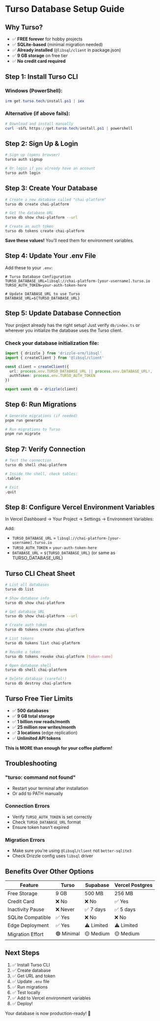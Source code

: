 # Turso Database Setup Guide

## Why Turso?
- ✅ **FREE forever** for hobby projects
- ✅ **SQLite-based** (minimal migration needed)
- ✅ **Already installed** (`@libsql/client` in package.json)
- ✅ **9 GB storage** on free tier
- ✅ **No credit card required**

## Step 1: Install Turso CLI

### Windows (PowerShell):
```powershell
irm get.turso.tech/install.ps1 | iex
```

### Alternative (if above fails):
```powershell
# Download and install manually
curl -sSfL https://get.turso.tech/install.ps1 | powershell
```

## Step 2: Sign Up & Login

```bash
# Sign up (opens browser)
turso auth signup

# Or login if you already have an account
turso auth login
```

## Step 3: Create Your Database

```bash
# Create a new database called "chai-platform"
turso db create chai-platform

# Get the database URL
turso db show chai-platform --url

# Create an auth token
turso db tokens create chai-platform
```

**Save these values!** You'll need them for environment variables.

## Step 4: Update Your .env File

Add these to your `.env`:

```env
# Turso Database Configuration
TURSO_DATABASE_URL=libsql://chai-platform-[your-username].turso.io
TURSO_AUTH_TOKEN=your-auth-token-here

# Update DATABASE_URL to use Turso
DATABASE_URL=${TURSO_DATABASE_URL}
```

## Step 5: Update Database Connection

Your project already has the right setup! Just verify `db/index.ts` or wherever you initialize the database uses the Turso client.

### Check your database initialization file:

```typescript
import { drizzle } from 'drizzle-orm/libsql'
import { createClient } from '@libsql/client'

const client = createClient({
  url: process.env.TURSO_DATABASE_URL || process.env.DATABASE_URL!,
  authToken: process.env.TURSO_AUTH_TOKEN
})

export const db = drizzle(client)
```

## Step 6: Run Migrations

```bash
# Generate migrations (if needed)
pnpm run generate

# Run migrations to Turso
pnpm run migrate
```

## Step 7: Verify Connection

```bash
# Test the connection
turso db shell chai-platform

# Inside the shell, check tables:
.tables

# Exit
.quit
```

## Step 8: Configure Vercel Environment Variables

In Vercel Dashboard → Your Project → Settings → Environment Variables:

Add:
- `TURSO_DATABASE_URL` = `libsql://chai-platform-[your-username].turso.io`
- `TURSO_AUTH_TOKEN` = `your-auth-token-here`
- `DATABASE_URL` = `${TURSO_DATABASE_URL}` (or same as TURSO_DATABASE_URL)

## Turso CLI Cheat Sheet

```bash
# List all databases
turso db list

# Show database info
turso db show chai-platform

# Get database URL
turso db show chai-platform --url

# Create auth token
turso db tokens create chai-platform

# List tokens
turso db tokens list chai-platform

# Revoke a token
turso db tokens revoke chai-platform [token-name]

# Open database shell
turso db shell chai-platform

# Delete database (careful!)
turso db destroy chai-platform
```

## Turso Free Tier Limits

- ✅ **500 databases**
- ✅ **9 GB total storage**
- ✅ **1 billion row reads/month**
- ✅ **25 million row writes/month**
- ✅ **3 locations** (edge replication)
- ✅ **Unlimited API tokens**

**This is MORE than enough for your coffee platform!**

## Troubleshooting

### "turso: command not found"
- Restart your terminal after installation
- Or add to PATH manually

### Connection Errors
- Verify `TURSO_AUTH_TOKEN` is set correctly
- Check `TURSO_DATABASE_URL` format
- Ensure token hasn't expired

### Migration Errors
- Make sure you're using `@libsql/client` not `better-sqlite3`
- Check Drizzle config uses `libsql` driver

## Benefits Over Other Options

| Feature | Turso | Supabase | Vercel Postgres |
|---------|-------|----------|-----------------|
| Free Storage | 9 GB | 500 MB | 256 MB |
| Credit Card | ❌ No | ❌ No | ✅ Yes |
| Inactivity Pause | ❌ Never | ✅ 7 days | ✅ 5 days |
| SQLite Compatible | ✅ Yes | ❌ No | ❌ No |
| Edge Deployment | ✅ Yes | ⚠️ Limited | ⚠️ Limited |
| Migration Effort | 🟢 Minimal | 🟡 Medium | 🟡 Medium |

## Next Steps

1. ✅ Install Turso CLI
2. ✅ Create database
3. ✅ Get URL and token
4. ✅ Update `.env` file
5. ✅ Run migrations
6. ✅ Test locally
7. ✅ Add to Vercel environment variables
8. ✅ Deploy!

Your database is now production-ready! 🚀
